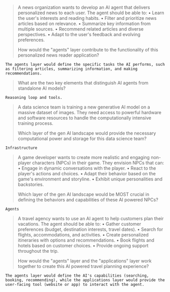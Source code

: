 >A news organization wants to develop an AI agent that delivers personalized news to each user. The agent should be able to:
>• Learn the user's interests and reading habits.
>• Filter and prioritize news articles based on relevance.
>• Summarize key information from multiple sources.
>• Recommend related articles and diverse perspectives.
>• Adapt to the user's feedback and evolving preferences.
>
>How would the "agents" layer contribute to the functionality of this personalized news reader application?
```
The agents layer would define the specific tasks the AI performs, such as filtering articles, summarizing information, and making recommendations.
```
>What are the two key elements that distinguish AI agents from standalone AI models?
```
Reasoning loop and tools.
```
>A data science team is training a new generative AI model on a massive dataset of images. They need access to powerful hardware and software resources to handle the computationally intensive training process.
>
>Which layer of the gen AI landscape would provide the necessary computational power and storage for this data science team?
```
Infrastructure
```
>A game developer wants to create more realistic and engaging non-player characters (NPCs) in their game. They envision NPCs that can:
>• Engage in dynamic conversations with the player.
>• React to the player's actions and choices.
>• Adapt their behavior based on the game's environment and storyline.
>• Exhibit unique personalities and backstories.
>
>Which layer of the gen AI landscape would be MOST crucial in defining the behaviors and capabilities of these AI powered NPCs?
```
Agents
```
>A travel agency wants to use an AI agent to help customers plan their vacations. The agent should be able to:
>• Gather customer preferences (budget, destination interests, travel dates).
>• Search for flights, accommodations, and activities.
>• Create personalized itineraries with options and recommendations.
>• Book flights and hotels based on customer choices.
>• Provide ongoing support throughout the trip.
>
>How would the "agents" layer and the "applications" layer work together to create this AI powered travel planning experience?
```
The agents layer would define the AI's capabilities (searching, booking, recommending), while the applications layer would provide the user-facing tool (website or app) to interact with the agent.
```